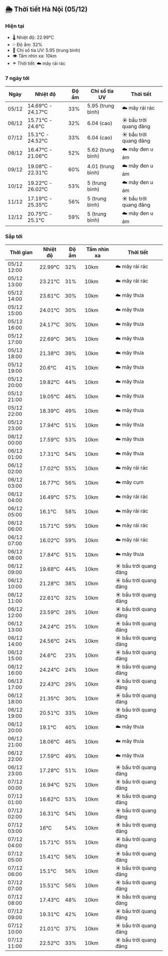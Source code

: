 ## 🌦️ Thời tiết Hà Nội (05/12)

### Hiện tại

- 🌡️ Nhiệt độ: 22.99℃
- 💦 Độ ẩm: 32%
- 🌟 Chỉ số tia UV: 5.95 (trung bình)
- 👁️ Tầm nhìn xa: 10km
- ☂️ Thời tiết: ☁️ mây rải rác

### 7 ngày tới

| Ngày | Nhiệt độ | Độ ẩm | Chỉ số tia UV | Thời tiết |
| --- | --- | --- | --- | --- |
| 05/12 | 14.69℃ - 24.17℃ | 33% | 5.95 (trung bình) | ☁️ mây rải rác |
| 06/12 | 15.71℃ - 24.6℃ | 32% | 6.04 (cao) | ☀️ bầu trời quang đãng |
| 07/12 | 15.1℃ - 24.52℃ | 33% | 6.04 (cao) | ☀️ bầu trời quang đãng |
| 08/12 | 16.47℃ - 21.06℃ | 52% | 5.62 (trung bình) | ☁️ mây đen u ám |
| 09/12 | 19.08℃ - 22.31℃ | 60% | 4.01 (trung bình) | ☁️ mây đen u ám |
| 10/12 | 19.22℃ - 26.02℃ | 53% | 5 (trung bình) | ☁️ mây đen u ám |
| 11/12 | 17.19℃ - 25.35℃ | 56% | 5 (trung bình) | ☀️ bầu trời quang đãng |
| 12/12 | 20.75℃ - 25.1℃ | 59% | 5 (trung bình) | ☁️ mây đen u ám |

### Sắp tới

| Thời gian | Nhiệt độ | Độ ẩm | Tầm nhìn xa | Thời tiết |
| --- | --- | --- | --- | --- |
| 05/12 12:00 | 22.99℃ | 32% | 10km | ☁️ mây rải rác |
| 05/12 13:00 | 23.21℃ | 31% | 10km | ☁️ mây rải rác |
| 05/12 14:00 | 23.61℃ | 30% | 10km | ☁️ mây thưa |
| 05/12 15:00 | 24.01℃ | 30% | 10km | ☁️ mây thưa |
| 05/12 16:00 | 24.17℃ | 30% | 10km | ☁️ mây thưa |
| 05/12 17:00 | 22.69℃ | 36% | 10km | ☁️ mây thưa |
| 05/12 18:00 | 21.38℃ | 39% | 10km | ☁️ mây thưa |
| 05/12 19:00 | 20.6℃ | 41% | 10km | ☁️ mây thưa |
| 05/12 20:00 | 19.82℃ | 44% | 10km | ☁️ mây thưa |
| 05/12 21:00 | 19.05℃ | 46% | 10km | ☁️ mây thưa |
| 05/12 22:00 | 18.39℃ | 49% | 10km | ☁️ mây thưa |
| 05/12 23:00 | 17.94℃ | 51% | 10km | ☁️ mây thưa |
| 06/12 00:00 | 17.59℃ | 53% | 10km | ☁️ mây thưa |
| 06/12 01:00 | 17.31℃ | 54% | 10km | ☁️ mây thưa |
| 06/12 02:00 | 17.02℃ | 55% | 10km | ☁️ mây rải rác |
| 06/12 03:00 | 16.77℃ | 56% | 10km | ☁️ mây cụm |
| 06/12 04:00 | 16.49℃ | 57% | 10km | ☁️ mây rải rác |
| 06/12 05:00 | 16.1℃ | 58% | 10km | ☁️ mây rải rác |
| 06/12 06:00 | 15.71℃ | 59% | 10km | ☁️ mây rải rác |
| 06/12 07:00 | 16.02℃ | 59% | 10km | ☁️ mây rải rác |
| 06/12 08:00 | 17.84℃ | 51% | 10km | ☁️ mây thưa |
| 06/12 09:00 | 19.68℃ | 44% | 10km | ☀️ bầu trời quang đãng |
| 06/12 10:00 | 21.28℃ | 38% | 10km | ☀️ bầu trời quang đãng |
| 06/12 11:00 | 22.61℃ | 32% | 10km | ☀️ bầu trời quang đãng |
| 06/12 12:00 | 23.59℃ | 28% | 10km | ☀️ bầu trời quang đãng |
| 06/12 13:00 | 24.24℃ | 25% | 10km | ☀️ bầu trời quang đãng |
| 06/12 14:00 | 24.56℃ | 24% | 10km | ☀️ bầu trời quang đãng |
| 06/12 15:00 | 24.6℃ | 23% | 10km | ☀️ bầu trời quang đãng |
| 06/12 16:00 | 24.24℃ | 24% | 10km | ☀️ bầu trời quang đãng |
| 06/12 17:00 | 22.43℃ | 29% | 10km | ☀️ bầu trời quang đãng |
| 06/12 18:00 | 21.35℃ | 30% | 10km | ☀️ bầu trời quang đãng |
| 06/12 19:00 | 20.51℃ | 33% | 10km | ☀️ bầu trời quang đãng |
| 06/12 20:00 | 19.1℃ | 40% | 10km | ☁️ mây thưa |
| 06/12 21:00 | 18.06℃ | 46% | 10km | ☁️ mây thưa |
| 06/12 22:00 | 17.59℃ | 49% | 10km | ☁️ mây thưa |
| 06/12 23:00 | 17.28℃ | 51% | 10km | ☀️ bầu trời quang đãng |
| 07/12 00:00 | 16.94℃ | 52% | 10km | ☀️ bầu trời quang đãng |
| 07/12 01:00 | 16.62℃ | 53% | 10km | ☀️ bầu trời quang đãng |
| 07/12 02:00 | 16.31℃ | 54% | 10km | ☀️ bầu trời quang đãng |
| 07/12 03:00 | 16℃ | 54% | 10km | ☀️ bầu trời quang đãng |
| 07/12 04:00 | 15.71℃ | 55% | 10km | ☀️ bầu trời quang đãng |
| 07/12 05:00 | 15.41℃ | 56% | 10km | ☀️ bầu trời quang đãng |
| 07/12 06:00 | 15.1℃ | 56% | 10km | ☀️ bầu trời quang đãng |
| 07/12 07:00 | 15.51℃ | 56% | 10km | ☀️ bầu trời quang đãng |
| 07/12 08:00 | 17.43℃ | 48% | 10km | ☀️ bầu trời quang đãng |
| 07/12 09:00 | 19.31℃ | 42% | 10km | ☀️ bầu trời quang đãng |
| 07/12 10:00 | 21.01℃ | 37% | 10km | ☀️ bầu trời quang đãng |
| 07/12 11:00 | 22.52℃ | 33% | 10km | ☀️ bầu trời quang đãng |
